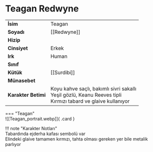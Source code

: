 # Teagan Redwyne  
  
<div class="grid" markdown>  
  
|  |  |  
|---|---|  
| **İsim** | Teagan |  
| **Soyadı** | [[Redwyne]] |  
| **Hizip** |  |  
| **Cinsiyet** | Erkek |  
| **Irk** | Human |  
| **Sınıf** |  |  
| **Kütük** | [[Surdibi]] |  
| **Münasebet** |  |  
| **Karakter Betimi** | Koyu kahve saçlı, bakımlı sivri sakallı<br>Yeşil gözlü, Keanu Reeves tipli<br>Kırmızı tabard ve glaive kullanıyor |  
  
  
=== "Teagan"  
	![[Teagan_portrait.webp]]{ .card }  
  
</div>  
  
!!! note "Karakter Notları"  
	Tabardında ejderha kafası sembolü var  
	Elindeki glaive tamamen kırmızı, tahta olması gereken yer bile metalik parlıyor   